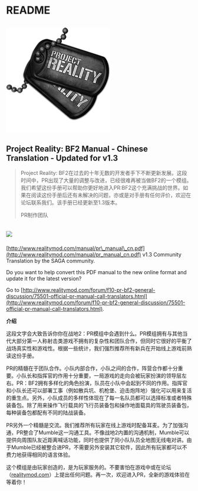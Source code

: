 # README

## ![](.gitbook/assets/pr_v1_logo.png)

## **Project Reality: BF2 Manual - Chinese Translation - Updated for v1.3**

> Project Reality: BF2在过去的十年无数的开发者手下不断更新发展。这段时间中，PR出现了大量的调整与改进，已经很难再被当做BF2的一个模组。我们希望这份手册可以帮助你更好地进入PR:BF2这个充满挑战的世界。如果在阅读这份手册后还有未解决的问题，亦或是对手册有任何评价，欢迎在论坛联系我们。该手册已经更新至1.3版本。
>
> PR制作团队

## ![](https://github.com/realitymod/pr-manual/tree/4ed281e1ffdb0845e74555f5cada93e3d9bb1c53/assets/flag.png)

[http://www.realitymod.com/manual/pr\_manual\_cn.pdf](http://www.realitymod.com/manual/pr_manual_cn.pdf) v1.3 Community Translation by the SAGA community.

Do you want to help convert this PDF manual to the new online format and update it for the latest version?

Go to [http://www.realitymod.com/forum/f10-pr-bf2-general-discussion/75501-official-pr-manual-call-translators.html](http://www.realitymod.com/forum/f10-pr-bf2-general-discussion/75501-official-pr-manual-call-translators.html).

**介绍**

这段文字会大致告诉你你在战地2：PR模组中会遇到什么。PR模组拥有与其他当代大部分第一人称射击类游戏不拥有的复杂性和团队合作，但同时它很好的平衡了战场真实性和游戏性。根据一些统计，我们强烈推荐所有新兵在开始线上游戏前熟读这份手册。

PR的精髓在于团队合作。小队内部合作，小队之间的合作，阵营合作都十分重要。小队长和指挥官的作用十分重要，一局游戏的走向会被玩家扮演的领导层左右。PR：BF2拥有多样化的角色扮演，队员在小队中会起到不同的作用。指挥官和小队长还可以部署工事（例如散兵坑、机枪堡、迫击炮阵地）强化可以用来复活的重生点。另外，小队成员的多样性体现在了每一名队员都可以选择标准或者特殊装备包。除了用来操作飞行载具的飞行员装备包和操作地面载具的驾驶员装备包，每种装备包都配有不同的陆战装备。

PR另外一个精髓是交流。我们推荐所有玩家在线上游戏时配备耳麦。为了加强沟通，PR整合了Mumble这一沟通工具。不像战地2内置的沟通机制，Mumble可以提供向周围队友近距离喊话功能，同时也提供了同小队队员全地图无线电对讲。由于Mumble已经被整合进PR，不需要另外安装其它软件，因此所有玩家都可以不费力地获得相同的语言体验。

这个模组是由玩家创造的，是为玩家服务的。不要害怕在游戏中或在论坛（[realitymod.com](http://www.realitymod.com/forum/f360-general-technical-support)）上提出任何问题。再一次，欢迎进入PR，全新的游戏体验在等着你！

